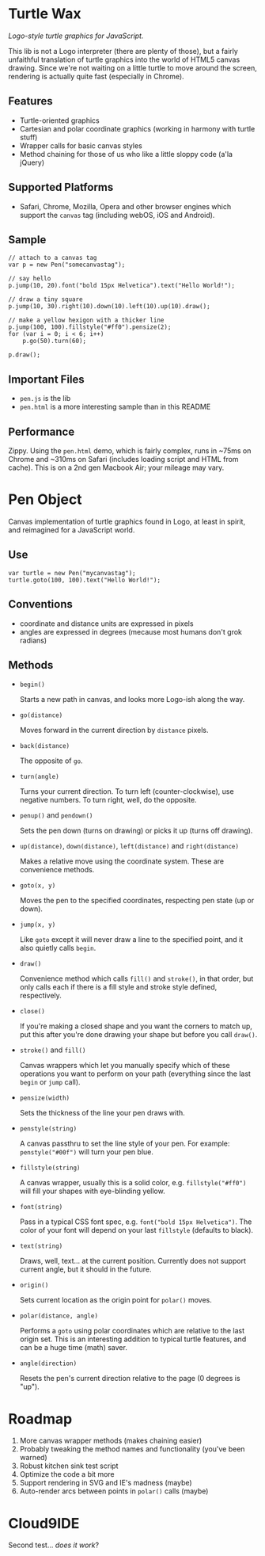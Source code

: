 Turtle Wax
==========

*Logo-style turtle graphics for JavaScript.*

This lib is not a Logo interpreter (there are plenty of those), but a fairly unfaithful translation of turtle graphics into the world of HTML5 canvas drawing. Since we're not waiting on a little turtle to move around the screen, rendering is actually quite fast (especially in Chrome).

Features
--------

- Turtle-oriented graphics
- Cartesian and polar coordinate graphics (working in harmony with turtle stuff)
- Wrapper calls for basic canvas styles
- Method chaining for those of us who like a little sloppy code (a'la jQuery)

Supported Platforms
-------------------

- Safari, Chrome, Mozilla, Opera and other browser engines which support the `canvas` tag (including webOS, iOS and Android).

Sample
------

	// attach to a canvas tag
	var p = new Pen("somecanvastag");
	
	// say hello
	p.jump(10, 20).font("bold 15px Helvetica").text("Hello World!");
	
	// draw a tiny square
	p.jump(10, 30).right(10).down(10).left(10).up(10).draw();
		
	// make a yellow hexigon with a thicker line
	p.jump(100, 100).fillstyle("#ff0").pensize(2);
	for (var i = 0; i < 6; i++)
		p.go(50).turn(60);
		
	p.draw();

Important Files
---------------

- `pen.js` is the lib
- `pen.html` is a more interesting sample than in this README

Performance
-----------

Zippy. Using the `pen.html`	demo, which is fairly complex, runs in ~75ms on Chrome and ~310ms on Safari (includes loading script and HTML from cache). This is on a 2nd gen Macbook Air; your mileage may vary.

Pen Object
==========

Canvas implementation of turtle graphics found in Logo, at least in spirit, and
reimagined for a JavaScript world.

Use
---

	var turtle = new Pen("mycanvastag");
	turtle.goto(100, 100).text("Hello World!");

Conventions
-----------

- coordinate and distance units are expressed in pixels
- angles are expressed in degrees (mecause most humans don't grok radians)

Methods
-------

- `begin()`

  Starts a new path in canvas, and looks more Logo-ish along the way.

- `go(distance)`

  Moves forward in the current direction by `distance` pixels.

- `back(distance)`

  The opposite of `go`.

- `turn(angle)`

  Turns your current direction. To turn left (counter-clockwise), use negative
  numbers. To turn right, well, do the opposite.

- `penup()` and `pendown()`

  Sets the pen down (turns on drawing) or picks it up (turns off drawing).

- `up(distance)`, `down(distance)`, `left(distance)` and `right(distance)`

  Makes a relative move using the coordinate system. These are convenience methods.

- `goto(x, y)`

  Moves the pen to the specified coordinates, respecting pen state (up or down).

- `jump(x, y)`

  Like `goto` except it will never draw a line to the specified point, and it
  also quietly calls `begin`.

- `draw()`

  Convenience method which calls `fill()` and `stroke()`, in that order, but only
  calls each if there is a fill style and stroke style defined, respectively.

- `close()`

  If you're making a closed shape and you want the corners to match up, put this
  after you're done drawing your shape but before you call `draw()`.

- `stroke()` and `fill()`

  Canvas wrappers which let you manually specify which of these operations you want
  to perform on your path (everything since the last `begin` or `jump` call).

- `pensize(width)`

  Sets the thickness of the line your pen draws with.

- `penstyle(string)`

  A canvas passthru to set the line style of your pen. For example: `penstyle("#00f")`
  will turn your pen blue.

- `fillstyle(string)`

  A canvas wrapper, usually this is a solid color, e.g. `fillstyle("#ff0")` will
  fill your shapes with eye-blinding yellow.

- `font(string)`

  Pass in a typical CSS font spec, e.g. `font("bold 15px Helvetica")`. The color
  of your font will depend on your last `fillstyle` (defaults to black).

- `text(string)`

  Draws, well, text... at the current position. Currently does not support current
  angle, but it should in the future.

- `origin()`

  Sets current location as the origin point for `polar()` moves.

- `polar(distance, angle)`

  Performs a `goto` using polar coordinates which are relative to the last origin set.
  This is an interesting addition to typical turtle features, and can be a huge time
  (math) saver.

- `angle(direction)`

  Resets the pen's current direction relative to the page (0 degrees is "up").

Roadmap
=======

1. More canvas wrapper methods (makes chaining easier)
2. Probably tweaking the method names and functionality (you've been warned)
3. Robust kitchen sink test script
4. Optimize the code a bit more
5. Support rendering in SVG and IE's madness (maybe)
6. Auto-render arcs between points in `polar()` calls (maybe)

Cloud9IDE
=========

Second test... *does it work*?

